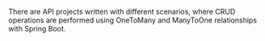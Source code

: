There are API projects written with different scenarios, where CRUD operations are performed using OneToMany and ManyToOne relationships with Spring Boot.
